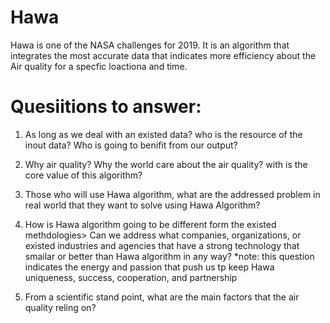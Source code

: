 # Hawa
Hawa is one of the NASA challenges for 2019. It is an algorithm that integrates the most accurate data that indicates more efficiency about the Air quality for a specfic loactiona and time. 



# Quesiitions to answer:
1. As long as we deal with an existed data? who is the resource of the inout data? Who is going to benifit from our output?
>>>


2. Why air quality? Why the world care about the air quality? with is the core value of this algorithm?
>>>



3. Those who will use Hawa algorithm, what are the addressed problem in real world that they want to solve using Hawa Algorithm?
>>>



4. How is Hawa algorithm going to be different form the existed methdologies> Can we address what companies, organizations, or existed industries and agencies that have a strong technology that smailar or better than Hawa algorithm in any way? 
*note: this question indicates the energy and passion that push us tp keep Hawa uniqueness, success, cooperation, and partnership     
>>>


5. From a scientific stand point, what are the main factors that the air quality reling on?
>>> 

